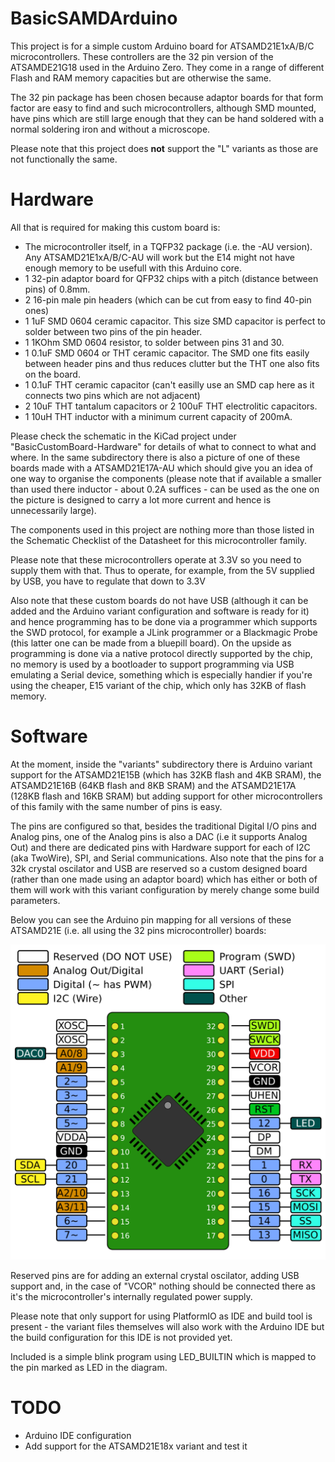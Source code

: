 # BasicSAMDArduino
This project is for a simple custom Arduino board for ATSAMD21E1xA/B/C microcontrollers. These controllers are the 32 pin version of the
ATSAMDE21G18 used in the Arduino Zero. They come in a range of different Flash and RAM memory capacities but are otherwise the same. 

The 32 pin package has been chosen because adaptor boards for that form factor are easy to find and such microcontrollers, although SMD mounted, have pins which 
are still large enough that they can be hand soldered with a normal soldering iron and without a microscope.

Please note that this project does **not** support the "L" variants as those are not functionally the same.

# Hardware
All that is required for making this custom board is:
* The microcontroller itself, in a TQFP32 package (i.e. the -AU version). Any ATSAMD21E1xA/B/C-AU will work but the E14 might not have enough memory to be usefull with this Arduino core.
* 1 32-pin adaptor board for QFP32 chips with a pitch (distance between pins) of 0.8mm.
* 2 16-pin male pin headers (which can be cut from easy to find 40-pin ones)
* 1 1uF SMD 0604 ceramic capacitor. This size SMD capacitor is perfect to solder between two pins of the pin header.
* 1 1KOhm SMD 0604 resistor, to solder between pins 31 and 30.
* 1 0.1uF SMD 0604 or THT ceramic capacitor. The SMD one fits easily between header pins and thus reduces clutter but the THT one also fits on the board.
* 1 0.1uF THT ceramic capacitor (can't easilly use an SMD cap here as it connects two pins which are not adjacent)
* 2 10uF THT tantalum capacitors or 2 100uF THT electrolitic capacitors.
* 1 10uH THT inductor with a minimum current capacity of 200mA.

Please check the schematic in the KiCad project under "BasicCustomBoard-Hardware" for details of what to connect to what and where. In the same subdirectory there is also a picture of one of these boards made with a ATSAMD21E17A-AU which should give you an idea of one way to organise the components (please note that if available a smaller than used there inductor - about 0.2A suffices - can be used as the one on the picture is designed to carry a lot more current and hence is unnecessarily large).

The components used in this project are nothing more than those listed in the Schematic Checklist of the Datasheet for this microcontroller family.

Please note that these microcontrollers operate at 3.3V so you need to supply them with that. Thus to operate, for example, from the 5V supplied by USB, you have to regulate that down to 3.3V

Also note that these custom boards do not have USB (although it can be added and the Arduino variant configuration and software is ready for it) and hence programming has to be done via a programmer which supports the SWD protocol, for example a JLink programmer or a Blackmagic Probe (this latter one can be made from a bluepill board). On the upside as programming is done via a native protocol directly supported by the chip, no memory is used by a bootloader to support programming via USB emulating a Serial device, something which is especially handier if you're using the cheaper, E15 variant of the chip, which only has 32KB of flash memory.

# Software
At the moment, inside the "variants" subdirectory there is Arduino variant support for the ATSAMD21E15B (which has 32KB flash and 4KB SRAM), the ATSAMD21E16B (64KB flash and 8KB SRAM) and the ATSAMD21E17A (128KB flash and 16KB SRAM) but adding support for other microcontrollers of this family with the same number of pins is easy.

The pins are configured so that, besides the traditional Digital I/O pins and Analog pins, one of the Analog pins is also a DAC (i.e it supports Analog Out) and there are dedicated pins with Hardware support for each of I2C (aka TwoWire), SPI, and Serial communications. Also note that the pins for a 32k crystal oscilator and USB are reserved so a custom designed board (rather than one made using an adaptor board) which has either or both of them will work with this variant configuration by merely change some build parameters.

Below you can see the Arduino pin mapping for all versions of these ATSAMD21E (i.e. all using the 32 pins microcontroller) boards:

![Board Pin Mapping](arduino_pins_schema.png "Arduino Pin Mapping all Basic AtSAMD21E boards")

Reserved pins are for adding an external crystal oscilator, adding USB support and, in the case of "VCOR" nothing should be connected there as it's the microcontroller's internally regulated power supply.

Please note that only support for using PlatformIO as IDE and build tool is present - the variant files themselves will also work with the Arduino IDE but the build configuration for this IDE is not provided yet.

Included is a simple blink program using LED_BUILTIN which is mapped to the pin marked as LED in the diagram.

# TODO
* Arduino IDE configuration
* Add support for the ATSAMD21E18x variant and test it


